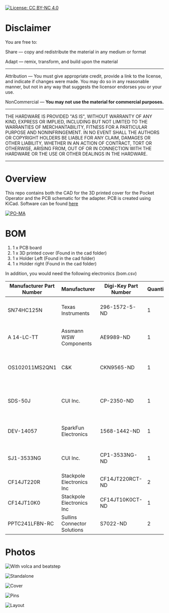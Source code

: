 
[![License: CC BY-NC 4.0](https://img.shields.io/badge/License-CC%20BY--NC%204.0-lightgrey.svg)](https://creativecommons.org/licenses/by-nc/4.0/)

# Disclaimer

You are free to:

Share — copy and redistribute the material in any medium or format

Adapt — remix, transform, and build upon the material

________________________________________

Attribution — You must give appropriate credit, provide a link to the license, and indicate if changes were made. You may do so in any reasonable manner, but not in any way that suggests the licensor endorses you or your use.

NonCommercial — **You may not use the material for commercial purposes.**

___________________________________________

THE HARDWARE IS PROVIDED "AS IS", WITHOUT WARRANTY OF ANY KIND, EXPRESS OR IMPLIED, INCLUDING BUT NOT LIMITED TO THE WARRANTIES OF MERCHANTABILITY, FITNESS FOR A PARTICULAR PURPOSE AND NONINFRINGEMENT. IN NO EVENT SHALL THE AUTHORS OR COPYRIGHT HOLDERS BE LIABLE FOR ANY CLAIM, DAMAGES OR OTHER LIABILITY, WHETHER IN AN ACTION OF CONTRACT, TORT OR OTHERWISE, ARISING FROM, OUT OF OR IN CONNECTION WITH THE HARDWARE OR THE USE OR OTHER DEALINGS IN THE HARDWARE.

_____________________________________________

# Overview

This repo contains both the CAD for the 3D printed cover for the Pocket Operator and the PCB schematic for the adapter. PCB is created using KiCad. Software can be found [here](https://github.com/PO-MIDI-Adapter/midi-adapter-sofware)

[![PO-MA](https://raw.githubusercontent.com/PO-MIDI-Adapter/midi-adapter-hardware/master/photos/title.jpg)](https://www.youtube.com/watch?v=iIQ18DAJAU0 "PO-MA")


# BOM

1. 1 x PCB board
2. 1 x 3D printed cover (Found in the cad folder)
3. 1 x Holder Left (Found in the cad folder)
4. 1 x Holder right (Found in the cad folder)

In addition, you would need the following electronics (bom.csv)

|Manufacturer Part Number|Manufacturer               |Digi-Key Part Number|Quantity|Unit Price|Description                    |
|------------------------|---------------------------|--------------------|--------|----------|-------------------------------|
|SN74HC125N              |Texas Instruments          |296-1572-5-ND       |1       |0.66000   |IC BUFFER NON-INVERT 6V 14DIP  |
|A 14-LC-TT              |Assmann WSW Components     |AE9989-ND           |1       |0.32000   |CONN IC DIP SOCKET 14POS TIN   |
|OS102011MS2QN1          |C&K                        |CKN9565-ND          |1       |0.62000   |SWITCH SLIDE SPDT 100MA 12V    |
|SDS-50J                 |CUI Inc.                   |CP-2350-ND          |1       |2.70000   |CONN RCPT FMALE DIN 5POS SOLDER|
|DEV-14057               |SparkFun Electronics       |1568-1442-ND        |1       |47.16000  |TEENSY 3.6 W/OUT HDRS K66 EVAL |
|SJ1-3533NG              |CUI Inc.                   |CP1-3533NG-ND       |1       |1.70000   |CONN JACK STEREO 3.5MM R/A     |
|CF14JT220R              |Stackpole Electronics Inc  |CF14JT220RCT-ND     |2       |0.15000   |RES 220 OHM 1/4W 5% AXIAL      |
|CF14JT10K0              |Stackpole Electronics Inc  |CF14JT10K0CT-ND     |1       |0.15000   |RES 10K OHM 1/4W 5% AXIAL      |
|PPTC241LFBN-RC          |Sullins Connector Solutions|S7022-ND            |2       |1.99000   |CONN HDR 24POS 0.1 TIN PCB     |


# Photos

![With volca and beatstep](https://raw.githubusercontent.com/PO-MIDI-Adapter/midi-adapter-hardware/master/photos/volca%2Bbeatstep.jpg "Setup")

![Standalone](https://raw.githubusercontent.com/PO-MIDI-Adapter/midi-adapter-hardware/master/photos/adapter.jpg)

![Cover](https://raw.githubusercontent.com/PO-MIDI-Adapter/midi-adapter-hardware/master/photos/cover.jpg)

![Pins](https://raw.githubusercontent.com/PO-MIDI-Adapter/midi-adapter-hardware/master/photos/pins.jpg)

![Layout](https://raw.githubusercontent.com/PO-MIDI-Adapter/midi-adapter-hardware/master/photos/layout.PNG)
